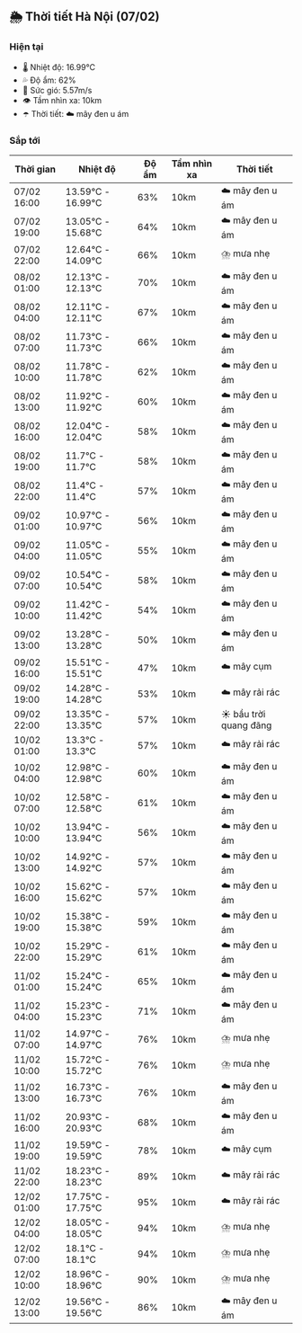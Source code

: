 ## 🌦️ Thời tiết Hà Nội (07/02)

### Hiện tại

- 🌡️ Nhiệt độ: 16.99℃
- 💦 Độ ẩm: 62%
- 💨 Sức gió: 5.57m/s
- 👁️ Tầm nhìn xa: 10km
- ☂️ Thời tiết: ☁️ mây đen u ám

### Sắp tới

| Thời gian | Nhiệt độ | Độ ẩm | Tầm nhìn xa | Thời tiết |
| --- | --- | --- | --- | --- |
| 07/02 16:00 | 13.59℃ - 16.99℃ | 63% | 10km | ☁️ mây đen u ám |
| 07/02 19:00 | 13.05℃ - 15.68℃ | 64% | 10km | ☁️ mây đen u ám |
| 07/02 22:00 | 12.64℃ - 14.09℃ | 66% | 10km | ⛈️ mưa nhẹ |
| 08/02 01:00 | 12.13℃ - 12.13℃ | 70% | 10km | ☁️ mây đen u ám |
| 08/02 04:00 | 12.11℃ - 12.11℃ | 67% | 10km | ☁️ mây đen u ám |
| 08/02 07:00 | 11.73℃ - 11.73℃ | 66% | 10km | ☁️ mây đen u ám |
| 08/02 10:00 | 11.78℃ - 11.78℃ | 62% | 10km | ☁️ mây đen u ám |
| 08/02 13:00 | 11.92℃ - 11.92℃ | 60% | 10km | ☁️ mây đen u ám |
| 08/02 16:00 | 12.04℃ - 12.04℃ | 58% | 10km | ☁️ mây đen u ám |
| 08/02 19:00 | 11.7℃ - 11.7℃ | 58% | 10km | ☁️ mây đen u ám |
| 08/02 22:00 | 11.4℃ - 11.4℃ | 57% | 10km | ☁️ mây đen u ám |
| 09/02 01:00 | 10.97℃ - 10.97℃ | 56% | 10km | ☁️ mây đen u ám |
| 09/02 04:00 | 11.05℃ - 11.05℃ | 55% | 10km | ☁️ mây đen u ám |
| 09/02 07:00 | 10.54℃ - 10.54℃ | 58% | 10km | ☁️ mây đen u ám |
| 09/02 10:00 | 11.42℃ - 11.42℃ | 54% | 10km | ☁️ mây đen u ám |
| 09/02 13:00 | 13.28℃ - 13.28℃ | 50% | 10km | ☁️ mây đen u ám |
| 09/02 16:00 | 15.51℃ - 15.51℃ | 47% | 10km | ☁️ mây cụm |
| 09/02 19:00 | 14.28℃ - 14.28℃ | 53% | 10km | ☁️ mây rải rác |
| 09/02 22:00 | 13.35℃ - 13.35℃ | 57% | 10km | ☀️ bầu trời quang đãng |
| 10/02 01:00 | 13.3℃ - 13.3℃ | 57% | 10km | ☁️ mây rải rác |
| 10/02 04:00 | 12.98℃ - 12.98℃ | 60% | 10km | ☁️ mây đen u ám |
| 10/02 07:00 | 12.58℃ - 12.58℃ | 61% | 10km | ☁️ mây đen u ám |
| 10/02 10:00 | 13.94℃ - 13.94℃ | 56% | 10km | ☁️ mây đen u ám |
| 10/02 13:00 | 14.92℃ - 14.92℃ | 57% | 10km | ☁️ mây đen u ám |
| 10/02 16:00 | 15.62℃ - 15.62℃ | 57% | 10km | ☁️ mây đen u ám |
| 10/02 19:00 | 15.38℃ - 15.38℃ | 59% | 10km | ☁️ mây đen u ám |
| 10/02 22:00 | 15.29℃ - 15.29℃ | 61% | 10km | ☁️ mây đen u ám |
| 11/02 01:00 | 15.24℃ - 15.24℃ | 65% | 10km | ☁️ mây đen u ám |
| 11/02 04:00 | 15.23℃ - 15.23℃ | 71% | 10km | ☁️ mây đen u ám |
| 11/02 07:00 | 14.97℃ - 14.97℃ | 76% | 10km | ⛈️ mưa nhẹ |
| 11/02 10:00 | 15.72℃ - 15.72℃ | 76% | 10km | ⛈️ mưa nhẹ |
| 11/02 13:00 | 16.73℃ - 16.73℃ | 76% | 10km | ☁️ mây đen u ám |
| 11/02 16:00 | 20.93℃ - 20.93℃ | 68% | 10km | ☁️ mây đen u ám |
| 11/02 19:00 | 19.59℃ - 19.59℃ | 78% | 10km | ☁️ mây cụm |
| 11/02 22:00 | 18.23℃ - 18.23℃ | 89% | 10km | ☁️ mây rải rác |
| 12/02 01:00 | 17.75℃ - 17.75℃ | 95% | 10km | ☁️ mây rải rác |
| 12/02 04:00 | 18.05℃ - 18.05℃ | 94% | 10km | ⛈️ mưa nhẹ |
| 12/02 07:00 | 18.1℃ - 18.1℃ | 94% | 10km | ⛈️ mưa nhẹ |
| 12/02 10:00 | 18.96℃ - 18.96℃ | 90% | 10km | ⛈️ mưa nhẹ |
| 12/02 13:00 | 19.56℃ - 19.56℃ | 86% | 10km | ☁️ mây đen u ám |
